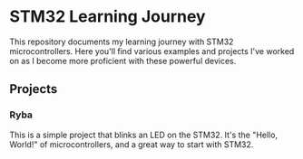# STM32 Learning Journey

This repository documents my learning journey with STM32 microcontrollers. Here you'll find various examples and projects I've worked on as I become more proficient with these powerful devices.

## Projects

### Ryba

This is a simple project that blinks an LED on the STM32. It's the "Hello, World!" of microcontrollers, and a great way to start with STM32.

